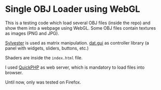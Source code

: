 # Single OBJ Loader using WebGL 

This is a testing code which load several OBJ files (inside the repo) and show them into a webpage using WebGL. Some OBJ files contain textures as images (PNG and JPG).

[Sylvester] is used as matrix manipulation. [dat.gui] as controller library (a panel with widgets, sliders, buttons, etc.) 

Shaders are inside the `index.html` file.

I used [QuickPHP] as web server, which is mandatory to load files into browser. 

Until now, only was tested on Firefox.

[QuickPHP]: <http://www.zachsaw.com/?pg=quickphp_php_tester_debugger>
[Sylvester]: <http://sylvester.jcoglan.com/>
[dat.gui]: <https://github.com/dataarts/dat.gui>